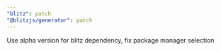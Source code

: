 ```yaml
---
"blitz": patch
"@blitzjs/generator": patch
---
```


Use alpha version for blitz dependency, fix package manager selection
